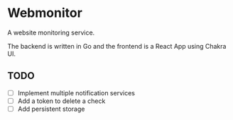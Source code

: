 # Webmonitor

A website monitoring service.

The backend is written in Go and the frontend is a React App using Chakra UI.

## TODO
* [ ] Implement multiple notification services
* [ ] Add a token to delete a check
* [ ] Add persistent storage
